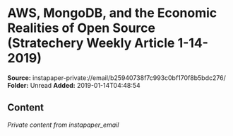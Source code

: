 # AWS, MongoDB, and the Economic Realities of Open Source (Stratechery Weekly Article 1-14-2019)

**Source:** instapaper-private://email/b25940738f7c993c0bf170f8b5bdc276/
**Folder:** Unread
**Added:** 2019-01-14T04:48:54




## Content
*Private content from instapaper_email*

